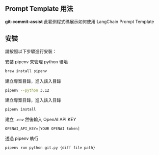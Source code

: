 ## Prompt Template 用法

**git-commit-assist** 此範例程式碼展示如何使用 LangChain Prompt Template

## 安裝

請按照以下步驟進行安裝：

安裝 pipenv 來管理 python 環境

```sh
brew install pipenv
```

建立專案目錄，進入該入目錄

```sh
pipenv --python 3.12
```

建立專案目錄，進入該入目錄

```sh
pipenv install
```

建立 `.env` 然後輸入 OpenAI API KEY

```text
OPENAI_API_KEY=[YOUR OPENAI token]
```

透過 pipenv 執行

```sh
pipenv run python git.py {diff file path}
```
